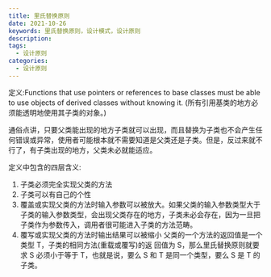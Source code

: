 ```yaml
---
title: 里氏替换原则
date: 2021-10-26
keywords: 里氏替换原则，设计模式，设计原则
description: 
tags:
  - 设计原则
categories:
  - 设计原则
---
```



定义:Functions that use pointers or references to base classes must be able to use objects of derived classes without knowing it. (所有引用基类的地方必须能透明地使用其子类的对象。)

通俗点讲，只要父类能出现的地方子类就可以出现，而且替换为子类也不会产生任 何错误或异常，使用者可能根本就不需要知道是父类还是子类。但是，反过来就不 行了，有子类出现的地方，父类未必就能适应。


定义中包含的四层含义:
1. 子类必须完全实现父类的方法
2. 子类可以有自己的个性 
3. 覆盖或实现父类的方法时输入参数可以被放大。如果父类的输入参数类型大于子类的输入参数类型，会出现父类存在的地方，子类未必会存在，因为一旦把子类作为参数传入，调用者很可能进入子类的方法范畴。
4. 覆写或实现父类的方法时输出结果可以被缩小 父类的一个方法的返回值是一个类型 T，子类的相同方法(重载或覆写)的返
回值为 S，那么里氏替换原则就要求 S 必须小于等于 T，也就是说，要么 S 和 T 是同一个类型，要么 S 是 T 的子类。
